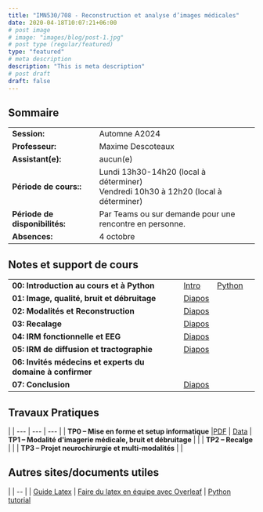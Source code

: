 ```yaml
---
title: "IMN530/708 - Reconstruction et analyse d’images médicales"
date: 2020-04-18T10:07:21+06:00
# post image
# image: "images/blog/post-1.jpg"
# post type (regular/featured)
type: "featured"
# meta description
description: "This is meta description"
# post draft
draft: false
---
```


## Sommaire

| | |
|--|--|
|**Session:** | Automne A2024
| **Professeur:** | Maxime Descoteaux
| **Assistant(e):** | 	aucun(e)
| **Période de cours::** | Lundi 13h30-14h20 (local à déterminer) <br>Vendredi 10h30 à 12h20 (local à déterminer)
| **Période de disponibilités:** | Par Teams ou sur demande pour une rencontre en personne.
| **Absences:** | 4 octobre

## Notes et support de cours

<style>
table {
    border-collapse: collapse;
}
table, th, td {
   border: none!important;
}
blockquote {
    border-left: solid blue;
    padding-left: 10px;
}
</style>
| | | | |
|-------------|-------------|-------|--------|
| **00: Introduction au cours et à Python**       | [Intro](imn_courses/imn530/cours/Intro.pdf) | [Python](imn_courses/imn530//cours/Intro_python.pdf) |
| **01: Image, qualité, bruit et débruitage** | [Diapos](imn_courses/imn530/cours/imagequalitedebruitage.pdf)  |            |
| **02: Modalités et Reconstruction**         | [Diapos](imn_courses/imn530/cours/ModaliteImagerie.pdf) |            |
| **03: Recalage**                            | [Diapos](imn_courses/imn530/cours/Recalage.pdf) |            |
| **04: IRM fonctionnelle et EEG**            | [Diapos](imn_courses/imn530/guests/IRMf-EEG_whittingstall.pdf) |            |
| **05: IRM de diffusion et tractographie**   | [Diapos](imn_courses/imn530/cours/IRMd.pdf) |            |
| **06: Invités médecins et experts du domaine à confirmer** |  |            |
| **07: Conclusion**                          | [Diapos](imn_courses/imn530/cours/conclusion.pdf) |            |   

## Travaux Pratiques
|
| --- | --- | --- |
| **TP0 – Mise en forme et setup informatique** |[PDF](imn_courses/imn530/TP0.pdf) | [Data](imn_courses/imn530/Data_TP0.zip) 
| **TP1 – Modalité d'imagerie médicale, bruit et débruitage** | | 
| **TP2 – Recalge** | | 
| **TP3 – Projet neurochirurgie et multi-modalités** | | 


## Autres sites/documents utiles

|
| -- |
| [Guide Latex](imn_courses/imn359/misc/latex-guide.pdf)
| [Faire du latex en équipe avec Overleaf](https://www.overleaf.com/)
| [Python tutorial](https://docs.python.org/3/tutorial/)
